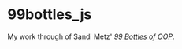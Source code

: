 # 99bottles_js

My work through of Sandi Metz' _[99 Bottles of OOP](https://sandimetz.com/99bottles)_.
